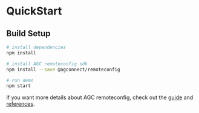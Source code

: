 # QuickStart

## Build Setup

``` bash
# install dependencies
npm install

# install AGC remoteconfig sdk
npm install --save @agconnect/remoteconfig

# run demo
npm start
```


If you want more details about AGC remoteconfig, check out the [guide](https://developer.huawei.com/consumer/cn/doc/development/AppGallery-connect-Guides/agc-remoteconfig-introduction) and [references](https://developer.huawei.com/consumer/cn/doc/development/AppGallery-connect-References/agc-remoteconfig-service-api-overview).
